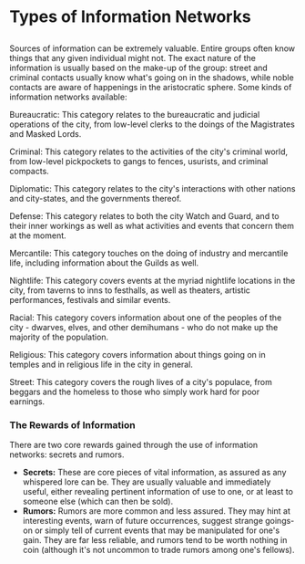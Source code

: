 # Types of Information Networks



## 

 Sources of information can be extremely valuable. Entire groups often know things that any given individual might not. The exact nature of the information is usually based on the make-up of the group: street and criminal contacts usually know what's going on in the shadows, while noble contacts are aware of happenings in the aristocratic sphere. Some kinds of information networks available:

Bureaucratic: This category relates to the bureaucratic and judicial operations of the city, from low-level clerks to the doings of the Magistrates and Masked Lords. 

Criminal: This category relates to the activities of the city's criminal world, from low-level pickpockets to gangs to fences, usurists, and criminal compacts. 

Diplomatic: This category relates to the city's interactions with other nations and city-states, and the governments thereof. 

Defense: This category relates to both the city Watch and Guard, and to their inner workings as well as what activities and events that concern them at the moment. 

Mercantile: This category touches on the doing of industry and mercantile life, including information about the Guilds as well. 

Nightlife: This category covers events at the myriad nightlife locations in the city, from taverns to inns to festhalls, as well as theaters, artistic performances, festivals and similar events. 

Racial: This category covers information about one of the peoples of the city - dwarves, elves, and other demihumans - who do not make up the majority of the population. 

Religious: This category covers information about things going on in temples and in religious life in the city in general. 

Street: This category covers the rough lives of a city's populace, from beggars and the homeless to those who simply work hard for poor earnings.

### The Rewards of Information

There are two core rewards gained through the use of information networks: secrets and rumors.

* **Secrets:** These are core pieces of vital information, as assured as any whispered lore can be. They are usually valuable and immediately useful, either revealing pertinent information of use to one, or at least to someone else \(which can then be sold\).
* **Rumors:** Rumors are more common and less assured. They may hint at interesting events, warn of future occurrences, suggest strange goings-on or simply tell of current events that may be manipulated for one's gain. They are far less reliable, and rumors tend to be worth nothing in coin \(although it's not uncommon to trade rumors among one's fellows\).

